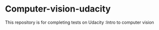 # Computer-vision-udacity
This repository is for completing tests on Udacity :Intro to computer vision
